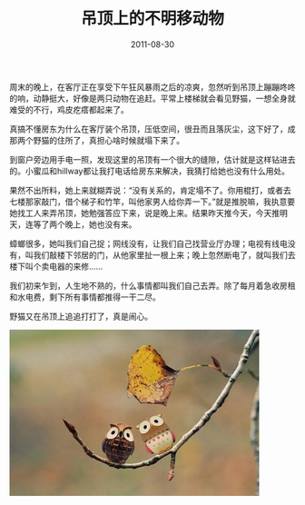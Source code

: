 ﻿---
title: "吊顶上的不明移动物"
date: 2011-08-30
categories: 
  - "essay"
tags: 
  - "租房"
---

周末的晚上，在客厅正在享受下午狂风暴雨之后的凉爽，忽然听到吊顶上蹦蹦咚咚的响，动静挺大，好像是两只动物在追赶。平常上楼梯就会看见野猫，一想全身就难受的不行，鸡皮疙瘩都起来了。

真搞不懂房东为什么在客厅装个吊顶，压低空间，很丑而且落灰尘，这下好了，成那两个野猫的住所了，真担心啥时候就塌下来了。

到窗户旁边用手电一照，发现这里的吊顶有一个很大的缝隙，估计就是这样钻进去的。小蜜瓜和hillway都让我打电话给房东来解决，我猜打给她也没有什么用处。

果然不出所料，她上来就糊弄说：“没有关系的，肯定塌不了。你用棍打，或者去七楼那家敲门，借个梯子和竹竿，叫他家男人给你弄一下。”就是推脱嘛，我执意要她找工人来弄吊顶，她勉强答应下来，说是晚上来。结果昨天推今天，今天推明天，连等了两个晚上，她也没有来。

蟑螂很多，她叫我们自己捉；网线没有，让我们自己找营业厅办理；电视有线电没有，叫我们敲楼下邻居的门，从他家里扯一根上来；晚上忽然断电了，就叫我们去楼下叫个卖电器的来修……

我们初来乍到，人生地不熟的，什么事情都叫我们自己去弄。除了每月着急收房租和水电费，剩下所有事情都推得一干二尽。

野猫又在吊顶上追追打打了，真是闹心。

![62231101jw1dlhsf5m9d8j](/images/6190906000_8c72082077_z.jpg)
